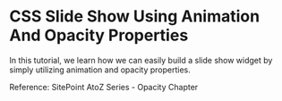 # CSS Slide Show Using Animation And Opacity Properties

In this tutorial, we learn how we can easily build a slide show widget by simply utilizing animation and opacity properties.

Reference: SitePoint AtoZ Series - Opacity Chapter
